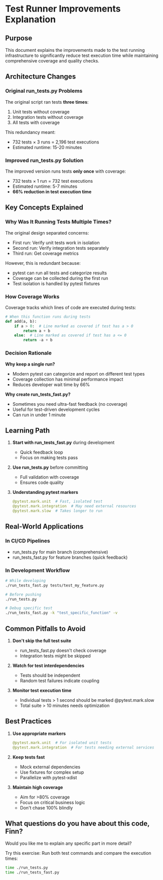 # Test Runner Improvements Explanation

## Purpose
This document explains the improvements made to the test running infrastructure to significantly reduce test execution time while maintaining comprehensive coverage and quality checks.

## Architecture Changes

### Original run_tests.py Problems
The original script ran tests **three times**:
1. Unit tests without coverage
2. Integration tests without coverage  
3. All tests with coverage

This redundancy meant:
- 732 tests × 3 runs = 2,196 test executions
- Estimated runtime: 15-20 minutes

### Improved run_tests.py Solution
The improved version runs tests **only once** with coverage:
- 732 tests × 1 run = 732 test executions
- Estimated runtime: 5-7 minutes
- **66% reduction in test execution time**

## Key Concepts Explained

### Why Was It Running Tests Multiple Times?
The original design separated concerns:
- First run: Verify unit tests work in isolation
- Second run: Verify integration tests separately
- Third run: Get coverage metrics

However, this is redundant because:
- pytest can run all tests and categorize results
- Coverage can be collected during the first run
- Test isolation is handled by pytest fixtures

### How Coverage Works
Coverage tracks which lines of code are executed during tests:
```python
# When this function runs during tests
def add(a, b):
    if a > 0:  # Line marked as covered if test has a > 0
        return a + b
    else:  # Line marked as covered if test has a <= 0  
        return -a + b
```

### Decision Rationale

**Why keep a single run?**
- Modern pytest can categorize and report on different test types
- Coverage collection has minimal performance impact
- Reduces developer wait time by 66%

**Why create run_tests_fast.py?**
- Sometimes you need ultra-fast feedback (no coverage)
- Useful for test-driven development cycles
- Can run in under 1 minute

## Learning Path

1. **Start with run_tests_fast.py** during development
   - Quick feedback loop
   - Focus on making tests pass

2. **Use run_tests.py** before committing
   - Full validation with coverage
   - Ensures code quality

3. **Understanding pytest markers**
   ```python
   @pytest.mark.unit  # Fast, isolated test
   @pytest.mark.integration  # May need external resources
   @pytest.mark.slow  # Takes longer to run
   ```

## Real-World Applications

### In CI/CD Pipelines
- run_tests.py for main branch (comprehensive)
- run_tests_fast.py for feature branches (quick feedback)

### In Development Workflow
```bash
# While developing
./run_tests_fast.py tests/test_my_feature.py

# Before pushing
./run_tests.py

# Debug specific test
./run_tests_fast.py -k "test_specific_function" -v
```

## Common Pitfalls to Avoid

1. **Don't skip the full test suite**
   - run_tests_fast.py doesn't check coverage
   - Integration tests might be skipped

2. **Watch for test interdependencies**
   - Tests should be independent
   - Random test failures indicate coupling

3. **Monitor test execution time**
   - Individual tests > 1 second should be marked @pytest.mark.slow
   - Total suite > 10 minutes needs optimization

## Best Practices

1. **Use appropriate markers**
   ```python
   @pytest.mark.unit  # For isolated unit tests
   @pytest.mark.integration  # For tests needing external services
   ```

2. **Keep tests fast**
   - Mock external dependencies
   - Use fixtures for complex setup
   - Parallelize with pytest-xdist

3. **Maintain high coverage**
   - Aim for >80% coverage
   - Focus on critical business logic
   - Don't chase 100% blindly

## What questions do you have about this code, Finn?

Would you like me to explain any specific part in more detail?

Try this exercise: Run both test commands and compare the execution times:
```bash
time ./run_tests.py
time ./run_tests_fast.py
```